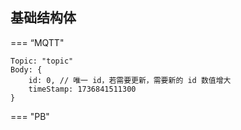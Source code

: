 ## 基础结构体

=== “MQTT"

```mqtt
Topic: "topic"
Body: {
	id: 0, // 唯一 id，若需要更新，需要新的 id 数值增大
	timeStamp: 1736841511300
}
```

=== "PB"

```protobuf
```